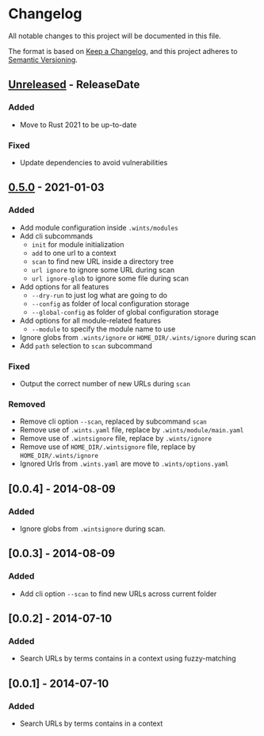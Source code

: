 # Changelog

All notable changes to this project will be documented in this file.

The format is based on [Keep a Changelog](https://keepachangelog.com/en/1.0.0/),
and this project adheres to [Semantic Versioning](https://semver.org/spec/v2.0.0.html).

<!-- next-header -->
## [Unreleased] - ReleaseDate

### Added

- Move to Rust 2021 to be up-to-date

### Fixed

- Update dependencies to avoid vulnerabilities

## [0.5.0] - 2021-01-03

### Added

- Add module configuration inside `.wints/modules`
- Add cli subcommands
  - `init` for module initialization
  - `add` to one url to a context
  - `scan` to find new URL inside a directory tree
  - `url ignore` to ignore some URL during scan
  - `url ignore-glob` to ignore some file during scan
- Add options for all features
  - `--dry-run` to just log what are going to do
  - `--config` as folder of local configuration storage
  - `--global-config` as folder of global configuration storage
- Add options for all module-related features
  - `--module` to specify the module name to use
- Ignore globs from `.wints/ignore` or `HOME_DIR/.wints/ignore` during scan
- Add `path` selection to `scan` subcommand

### Fixed

- Output the correct number of new URLs during `scan`

### Removed

- Remove cli option `--scan`, replaced by subcommand `scan`
- Remove use of `.wints.yaml` file, replace by `.wints/module/main.yaml`
- Remove use of `.wintsignore` file, replace by `.wints/ignore`
- Remove use of `HOME_DIR/.wintsignore` file, replace by `HOME_DIR/.wints/ignore`
- Ignored Urls from `.wints.yaml` are move to  `.wints/options.yaml`

## [0.0.4] - 2014-08-09

### Added

- Ignore globs from `.wintsignore` during scan.

## [0.0.3] - 2014-08-09

### Added

- Add cli option `--scan` to find new URLs across current folder

## [0.0.2] - 2014-07-10

### Added

- Search URLs by terms contains in a context using fuzzy-matching

## [0.0.1] - 2014-07-10
### Added

- Search URLs by terms contains in a context

<!-- next-url -->
[Unreleased]: https://github.com/rlespinasse/wints/compare/v0.5.0...HEAD
[0.5.0]: https://github.com/rlespinasse/wints/compare/v0.0.4...v0.5.0
[0.4.0]: https://github.com/rlespinasse/wints/compare/v0.3.0...v0.4.0
[0.3.0]: https://github.com/rlespinasse/wints/compare/e4cc720...v0.3.0
[0.2.0]: https://github.com/rlespinasse/wints/compare/220bb7d...e4cc720
[0.1.0]: https://github.com/rlespinasse/wints/compare/9a9f24b...220bb7d
